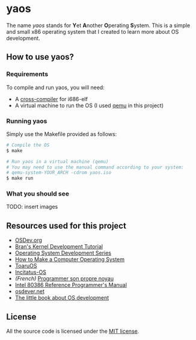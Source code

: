 # yaos

The name *yaos* stands for **Y**et **A**nother **O**perating **S**ystem. This is a simple and small x86 operating system that I created to learn more about OS development.

## How to use yaos?

### Requirements

To compile and run yaos, you will need:

- A [cross-compiler](http://wiki.osdev.org/GCC_Cross-Compiler) for i686-elf
- A virtual machine to run the OS (I used [qemu](http://wiki.qemu.org/Main_Page) in this project)

### Running yaos

Simply use the Makefile provided as follows:

```bash
# Compile the OS
$ make

# Run yaos in a virtual machine (qemu)
# You may need to use the manual command according to your system:
# qemu-system-YOUR_ARCH -cdrom yaos.iso
$ make run
```

### What you should see

TODO: insert images

## Resources used for this project

- [OSDev.org](http://wiki.osdev.org/Main_Page)
- [Bran's Kernel Development Tutorial](http://www.osdever.net/bkerndev/index.php)
- [Operating System Development Series](http://www.brokenthorn.com/Resources/OSDevIndex.html)
- [How to Make a Computer Operating System](https://www.gitbook.com/book/samypesse/how-to-create-an-operating-system/details)
- [ToaruOS](http://toaruos.org/)
- [Incitatus-OS](https://github.com/ersenal/Incitatus-OS)
- *(French)* [Programmer son propre noyau](http://a.michelizza.free.fr/pmwiki.php?n=TutoOS.TutoOS)
- [Intel 80386 Reference Programmer's Manual](https://pdos.csail.mit.edu/6.828/2005/readings/i386/toc.htm)
- [osdever.net](http://www.osdever.net/tutorials/)
- [The little book about OS development](https://littleosbook.github.io/)

## License

All the source code is licensed under the [MIT license](https://opensource.org/licenses/mit-license.php).

